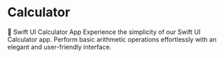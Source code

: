 # Calculator
📱 Swift UI Calculator App  Experience the simplicity of our Swift UI Calculator app. Perform basic arithmetic operations effortlessly with an elegant and user-friendly interface.
